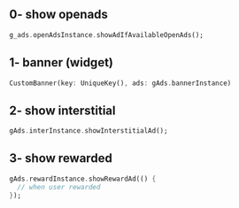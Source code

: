 ## 0- show openads
```dart
g_ads.openAdsInstance.showAdIfAvailableOpenAds();
```

## 1- banner (widget)
```dart
CustomBanner(key: UniqueKey(), ads: gAds.bannerInstance)
```

## 2- show interstitial
```dart
gAds.interInstance.showInterstitialAd();
```

## 3- show rewarded
```dart
gAds.rewardInstance.showRewardAd(() {
  // when user rewarded
});
```
